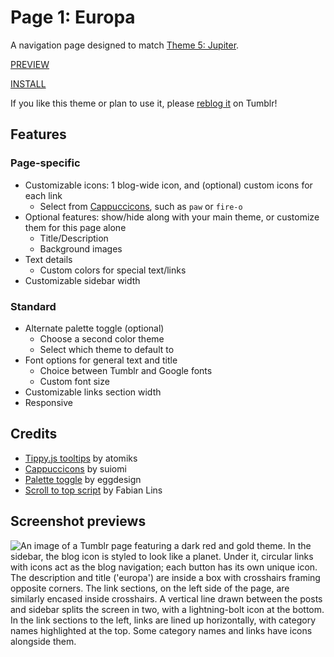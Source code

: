 # Page 1: Europa

A navigation page designed to match [Theme 5: Jupiter](https://wovenstarlight.github.io/tumblr-themes/theme5/).

[PREVIEW](https://starlightpreviews.tumblr.com/pg1)

[INSTALL](https://raw.githubusercontent.com/wovenstarlight/tumblr-themes/main/pages/page1/page1.html)

If you like this theme or plan to use it, please [reblog it](https://starlightthemes.tumblr.com/696695625503375360) on Tumblr!

## Features
### Page-specific
- Customizable icons: 1 blog-wide icon, and (optional) custom icons for each link
	- Select from [Cappuccicons](https://web.archive.org/web/20220109131551/https://cappuccicons.com/), such as `paw` or `fire-o`
- Optional features: show/hide along with your main theme, or customize them for this page alone
	- Title/Description
	- Background images
- Text details
	- Custom colors for special text/links
- Customizable sidebar width

### Standard
- Alternate palette toggle (optional)
	- Choose a second color theme
	- Select which theme to default to
- Font options for general text and title
	- Choice between Tumblr and Google fonts
	- Custom font size
- Customizable links section width
- Responsive

## Credits
- [Tippy.js tooltips](https://atomiks.github.io/tippyjs) by atomiks
- [Cappuccicons](https://web.archive.org/web/20220109131551/https://cappuccicons.com/) by suiomi
- [Palette toggle](https://eggdesign.tumblr.com/post/186889223257/day-night-mode-tutorial-after-featuring-a) by eggdesign
- [Scroll to top script](https://github.com/FabianLins/scrolltotop_arrow_jquery) by Fabian Lins

## Screenshot previews
![An image of a Tumblr page featuring a dark red and gold theme. In the sidebar, the blog icon is styled to look like a planet. Under it, circular links with icons act as the blog navigation; each button has its own unique icon. The description and title ('europa') are inside a box with crosshairs framing opposite corners. The link sections, on the left side of the page, are similarly encased inside crosshairs. A vertical line drawn between the posts and sidebar splits the screen in two, with a lightning-bolt icon at the bottom. In the link sections to the left, links are lined up horizontally, with category names highlighted at the top. Some category names and links have icons alongside them.](https://github.com/wovenstarlight/tumblr-themes/blob/main/pages/page1/page1_dark.png?raw=true)